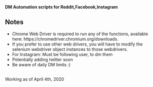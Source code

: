 <strong>DM Automation scripts for Reddit,Facebook,Instagram</strong>

## Notes
<ul>
	<li>Chrome Web Driver is required to run any of the functions, available here: https://chromedriver.chromium.org/downloads.</li>
	<li>If you prefer to use other web drivers, you will have to modify the selenium webdriver object instances to those webdrivers.</li>
	<li>For Instagram: Must be following user, to dm them</li>
	<li>Potentially adding twitter soon</li>
	<li>Be aware of daily DM limits :)</li>
</ul>
 
 <br>
Working as of April 4th, 2020
